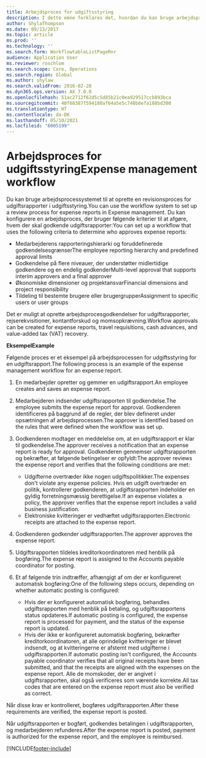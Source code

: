 ```yaml
---
title: Arbejdsproces for udgiftsstyring
description: I dette emne forklares det, hvordan du kan bruge arbejdsprocessystemet i Microsoft Dynamics 365 Finance til at oprette en revisionsproces for udgiftsrapporter i udgiftsstyring.
author: ShylaThompson
ms.date: 09/13/2017
ms.topic: article
ms.prod: ''
ms.technology: ''
ms.search.form: WorkflowtableListPageRnr
audience: Application User
ms.reviewer: roschlom
ms.search.scope: Core, Operations
ms.search.region: Global
ms.author: shylaw
ms.search.validFrom: 2016-02-28
ms.dyn365.ops.version: AX 7.0.0
ms.openlocfilehash: 51ac2712f62d5c5d85b21c0ea929517ccb893bca
ms.sourcegitcommit: 40f68387f594180af64a5e5c748b6efa188bd300
ms.translationtype: HT
ms.contentlocale: da-DK
ms.lasthandoff: 05/10/2021
ms.locfileid: "6005199"
---
```

# <a name="expense-management-workflow"></a><span data-ttu-id="76b58-103">Arbejdsproces for udgiftsstyring</span><span class="sxs-lookup"><span data-stu-id="76b58-103">Expense management workflow</span></span>

<span data-ttu-id="76b58-104">Du kan bruge arbejdsprocessystemet til at oprette en revisionsproces for udgiftsrapporter i udgiftsstyring.</span><span class="sxs-lookup"><span data-stu-id="76b58-104">You can use the workflow system to set up a review process for expense reports in Expense management.</span></span> <span data-ttu-id="76b58-105">Du kan konfigurere en arbejdsproces, der bruger følgende kriterier til at afgøre, hvem der skal godkende udgiftsrapporter:</span><span class="sxs-lookup"><span data-stu-id="76b58-105">You can set up a workflow that uses the following criteria to determine who approves expense reports:</span></span>

- <span data-ttu-id="76b58-106">Medarbejderens rapporteringshierarki og foruddefinerede godkendelsesgrænser</span><span class="sxs-lookup"><span data-stu-id="76b58-106">The employee reporting hierarchy and predefined approval limits</span></span>
- <span data-ttu-id="76b58-107">Godkendelse på flere niveauer, der understøtter midlertidige godkendere og en endelig godkender</span><span class="sxs-lookup"><span data-stu-id="76b58-107">Multi-level approval that supports interim approvers and a final approver</span></span>
- <span data-ttu-id="76b58-108">Økonomiske dimensioner og projektansvar</span><span class="sxs-lookup"><span data-stu-id="76b58-108">Financial dimensions and project responsibility</span></span>
- <span data-ttu-id="76b58-109">Tildeling til bestemte brugere eller brugergrupper</span><span class="sxs-lookup"><span data-stu-id="76b58-109">Assignment to specific users or user groups</span></span>

<span data-ttu-id="76b58-110">Det er muligt at oprette arbejdsprocesgodkendelser for udgiftsrapporter, rejserekvisitioner, kontantforskud og momsopkrævning.</span><span class="sxs-lookup"><span data-stu-id="76b58-110">Workflow approvals can be created for expense reports, travel requisitions, cash advances, and value-added tax (VAT) recovery.</span></span>

<span data-ttu-id="76b58-111">**Eksempel**</span><span class="sxs-lookup"><span data-stu-id="76b58-111">**Example**</span></span>

<span data-ttu-id="76b58-112">Følgende proces er et eksempel på arbejdsprocessen for udgiftsstyring for en udgiftsrapport.</span><span class="sxs-lookup"><span data-stu-id="76b58-112">The following process is an example of the expense management workflow for an expense report.</span></span>

1. <span data-ttu-id="76b58-113">En medarbejder opretter og gemmer en udgiftsrapport.</span><span class="sxs-lookup"><span data-stu-id="76b58-113">An employee creates and saves an expense report.</span></span>
2. <span data-ttu-id="76b58-114">Medarbejderen indsender udgiftsrapporten til godkendelse.</span><span class="sxs-lookup"><span data-stu-id="76b58-114">The employee submits the expense report for approval.</span></span> <span data-ttu-id="76b58-115">Godkenderen identificeres på baggrund af de regler, der blev defineret under opsætningen af arbejdsprocessen.</span><span class="sxs-lookup"><span data-stu-id="76b58-115">The approver is identified based on the rules that were defined when the workflow was set up.</span></span>
3. <span data-ttu-id="76b58-116">Godkenderen modtager en meddelelse om, at en udgiftsrapport er klar til godkendelse.</span><span class="sxs-lookup"><span data-stu-id="76b58-116">The approver receives a notification that an expense report is ready for approval.</span></span> <span data-ttu-id="76b58-117">Godkenderen gennemser udgiftsrapporten og bekræfter, at følgende betingelser er opfyldt:</span><span class="sxs-lookup"><span data-stu-id="76b58-117">The approver reviews the expense report and verifies that the following conditions are met:</span></span>

    - <span data-ttu-id="76b58-118">Udgifterne overtræder ikke nogen udgiftspolitikker.</span><span class="sxs-lookup"><span data-stu-id="76b58-118">The expenses don't violate any expense policies.</span></span> <span data-ttu-id="76b58-119">Hvis en udgift overtræder en politik, kontrollerer godkenderen, at udgiftsrapporten indeholder en gyldig forretningsmæssig berettigelse.</span><span class="sxs-lookup"><span data-stu-id="76b58-119">If an expense violates a policy, the approver verifies that the expense report includes a valid business justification.</span></span>
    - <span data-ttu-id="76b58-120">Elektroniske kvitteringer er vedhæftet udgiftsrapporten.</span><span class="sxs-lookup"><span data-stu-id="76b58-120">Electronic receipts are attached to the expense report.</span></span>

4. <span data-ttu-id="76b58-121">Godkenderen godkender udgiftsrapporten.</span><span class="sxs-lookup"><span data-stu-id="76b58-121">The approver approves the expense report.</span></span>
5. <span data-ttu-id="76b58-122">Udgiftsrapporten tildeles kreditorkoordinatoren med henblik på bogføring.</span><span class="sxs-lookup"><span data-stu-id="76b58-122">The expense report is assigned to the Accounts payable coordinator for posting.</span></span>
6. <span data-ttu-id="76b58-123">Et af følgende trin indtræffer, afhængigt af om der er konfigureret automatisk bogføring:</span><span class="sxs-lookup"><span data-stu-id="76b58-123">One of the following steps occurs, depending on whether automatic posting is configured:</span></span>

    - <span data-ttu-id="76b58-124">Hvis der er konfigureret automatisk bogføring, behandles udgiftsrapporten med henblik på betaling, og udgiftsrapportens status opdateres.</span><span class="sxs-lookup"><span data-stu-id="76b58-124">If automatic posting is configured, the expense report is processed for payment, and the status of the expense report is updated.</span></span>
    - <span data-ttu-id="76b58-125">Hvis der ikke er konfigureret automatisk bogføring, bekræfter kreditorkoordinatoren, at alle oprindelige kvitteringer er blevet indsendt, og at kvitteringerne er afstemt med udgifterne i udgiftsrapporten.</span><span class="sxs-lookup"><span data-stu-id="76b58-125">If automatic posting isn't configured, the Accounts payable coordinator verifies that all original receipts have been submitted, and that the receipts are aligned with the expenses on the expense report.</span></span> <span data-ttu-id="76b58-126">Alle de momskoder, der er angivet i udgiftsrapporten, skal også verificeres som værende korrekte.</span><span class="sxs-lookup"><span data-stu-id="76b58-126">All tax codes that are entered on the expense report must also be verified as correct.</span></span>

<span data-ttu-id="76b58-127">Når disse krav er kontrolleret, bogføres udgiftsrapporten.</span><span class="sxs-lookup"><span data-stu-id="76b58-127">After these requirements are verified, the expense report is posted.</span></span>

<span data-ttu-id="76b58-128">Når udgiftsrapporten er bogført, godkendes betalingen i udgiftsrapporten, og medarbejderen refunderes.</span><span class="sxs-lookup"><span data-stu-id="76b58-128">After the expense report is posted, payment is authorized for the expense report, and the employee is reimbursed.</span></span>


[!INCLUDE[footer-include](../includes/footer-banner.md)]